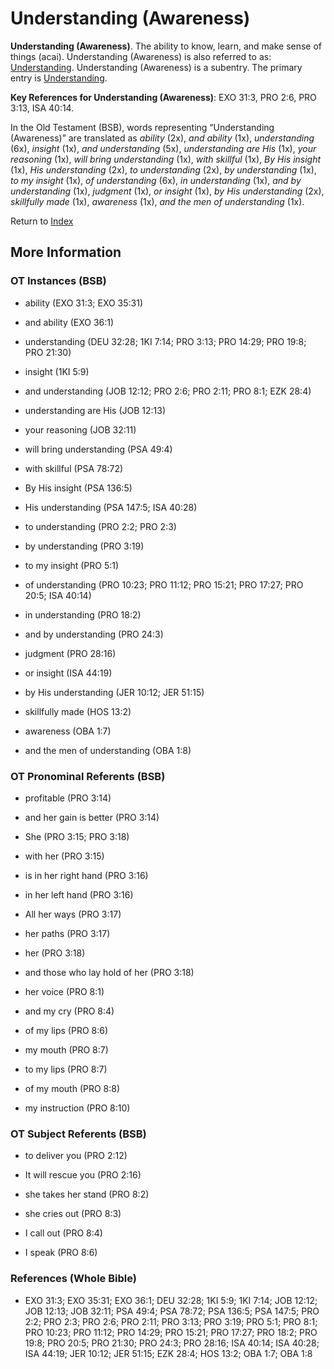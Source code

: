 # Understanding (Awareness)
**Understanding (Awareness)**. 
The ability to know, learn, and make sense of things (acai). 
Understanding (Awareness) is also referred to as: 
[Understanding](Understanding.md). 
Understanding (Awareness) is a subentry. The primary entry is 
[Understanding](Understanding.md). 


**Key References for Understanding (Awareness)**: 
EXO 31:3, PRO 2:6, PRO 3:13, ISA 40:14. 


In the Old Testament (BSB), words representing “Understanding (Awareness)” are translated as 
*ability* (2x), *and ability* (1x), *understanding* (6x), *insight* (1x), *and understanding* (5x), *understanding are His* (1x), *your reasoning* (1x), *will bring understanding* (1x), *with skillful* (1x), *By His insight* (1x), *His understanding* (2x), *to understanding* (2x), *by understanding* (1x), *to my insight* (1x), *of understanding* (6x), *in understanding* (1x), *and by understanding* (1x), *judgment* (1x), *or insight* (1x), *by His understanding* (2x), *skillfully made* (1x), *awareness* (1x), *and the men of understanding* (1x). 




Return to [Index](00-Index.md)

## More Information

### OT Instances (BSB)

* ability (EXO 31:3; EXO 35:31)

* and ability (EXO 36:1)

* understanding (DEU 32:28; 1KI 7:14; PRO 3:13; PRO 14:29; PRO 19:8; PRO 21:30)

* insight (1KI 5:9)

* and understanding (JOB 12:12; PRO 2:6; PRO 2:11; PRO 8:1; EZK 28:4)

* understanding are His (JOB 12:13)

* your reasoning (JOB 32:11)

* will bring understanding (PSA 49:4)

* with skillful (PSA 78:72)

* By His insight (PSA 136:5)

* His understanding (PSA 147:5; ISA 40:28)

* to understanding (PRO 2:2; PRO 2:3)

* by understanding (PRO 3:19)

* to my insight (PRO 5:1)

* of understanding (PRO 10:23; PRO 11:12; PRO 15:21; PRO 17:27; PRO 20:5; ISA 40:14)

* in understanding (PRO 18:2)

* and by understanding (PRO 24:3)

* judgment (PRO 28:16)

* or insight (ISA 44:19)

* by His understanding (JER 10:12; JER 51:15)

* skillfully made (HOS 13:2)

* awareness (OBA 1:7)

* and the men of understanding (OBA 1:8)



### OT Pronominal Referents (BSB)

* profitable (PRO 3:14)

* and her gain is better (PRO 3:14)

* She (PRO 3:15; PRO 3:18)

* with her (PRO 3:15)

* is in her right hand (PRO 3:16)

* in her left hand (PRO 3:16)

* All her ways (PRO 3:17)

* her paths (PRO 3:17)

* her (PRO 3:18)

* and those who lay hold of her (PRO 3:18)

* her voice (PRO 8:1)

* and my cry (PRO 8:4)

* of my lips (PRO 8:6)

* my mouth (PRO 8:7)

* to my lips (PRO 8:7)

* of my mouth (PRO 8:8)

* my instruction (PRO 8:10)



### OT Subject Referents (BSB)

* to deliver you (PRO 2:12)

* It will rescue you (PRO 2:16)

* she takes her stand (PRO 8:2)

* she cries out (PRO 8:3)

* I call out (PRO 8:4)

* I speak (PRO 8:6)



### References (Whole Bible)

* EXO 31:3; EXO 35:31; EXO 36:1; DEU 32:28; 1KI 5:9; 1KI 7:14; JOB 12:12; JOB 12:13; JOB 32:11; PSA 49:4; PSA 78:72; PSA 136:5; PSA 147:5; PRO 2:2; PRO 2:3; PRO 2:6; PRO 2:11; PRO 3:13; PRO 3:19; PRO 5:1; PRO 8:1; PRO 10:23; PRO 11:12; PRO 14:29; PRO 15:21; PRO 17:27; PRO 18:2; PRO 19:8; PRO 20:5; PRO 21:30; PRO 24:3; PRO 28:16; ISA 40:14; ISA 40:28; ISA 44:19; JER 10:12; JER 51:15; EZK 28:4; HOS 13:2; OBA 1:7; OBA 1:8




